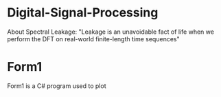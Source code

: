 # Digital-Signal-Processing

About Spectral Leakage:
"Leakage is an unavoidable fact of life when we perform the DFT on real-world finite-length time sequences"

# Form1

Form1 is a C# program used to plot 
